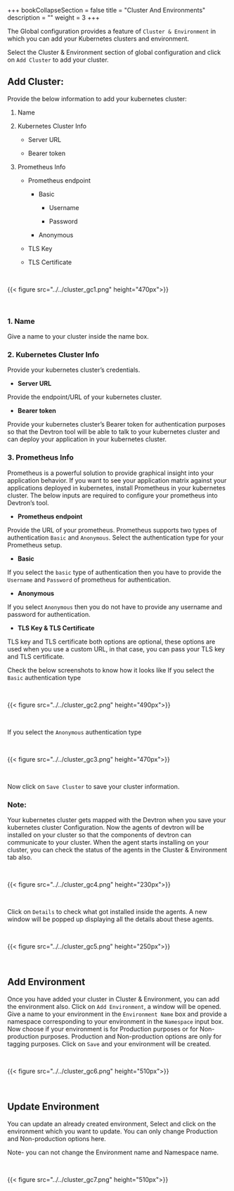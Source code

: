 +++
bookCollapseSection = false
title = "Cluster And Environments"
description = ""
weight = 3
+++

The Global configuration provides a feature of `Cluster & Environment` in which you can add your Kubernetes clusters and environment.

Select the Cluster & Environment section of global configuration and click on `Add Cluster` to add your cluster.

  

## Add Cluster:

Provide the below information to add your kubernetes cluster:

1.  Name
    
2.  Kubernetes Cluster Info
    

    -   Server URL
    
    -   Bearer token
    

3.  Prometheus Info
    

    -   Prometheus endpoint
    

        -   Basic
    

             -   Username
    
             -   Password
    

         -   Anonymous
    

    -   TLS Key
    
    -   TLS Certificate

&nbsp;&nbsp;

{{< figure src="../../cluster_gc1.png" height="470px">}}

&nbsp;&nbsp;

### 1. Name

Give a name to your cluster inside the name box.

  

### 2. Kubernetes Cluster Info

Provide your kubernetes cluster’s credentials.

  

-   **Server URL**
    

Provide the endpoint/URL of your kubernetes cluster.

-   **Bearer token**
    

Provide your kubernetes cluster’s Bearer token for authentication purposes so that the Devtron tool will be able to talk to your kubernetes cluster and can deploy your application in your kubernetes cluster.

  

### 3. Prometheus Info

Prometheus is a powerful solution to provide graphical insight into your application behavior. If you want to see your application matrix against your applications deployed in kubernetes, install Prometheus in your kubernetes cluster. The below inputs are required to configure your prometheus into Devtron’s tool.

-   **Prometheus endpoint**
    

Provide the URL of your prometheus. Prometheus supports two types of authentication `Basic` and `Anonymous`. Select the authentication type for your Prometheus setup.

  

-   **Basic**
    

If you select the `basic` type of authentication then you have to provide the `Username` and `Password` of prometheus for authentication.

  

-   **Anonymous**
    

If you select `Anonymous` then you do not have to provide any username and password for authentication.

  

-   **TLS Key & TLS Certificate**
    

TLS key and TLS certificate both options are optional, these options are used when you use a custom URL, in that case, you can pass your TLS key and TLS certificate.

  

Check the below screenshots to know how it looks like If you select the `Basic` authentication type

&nbsp;&nbsp;

{{< figure src="../../cluster_gc2.png" height="490px">}}

&nbsp;&nbsp;

If you select the `Anonymous` authentication type

&nbsp;&nbsp;

{{< figure src="../../cluster_gc3.png" height="470px">}}

&nbsp;&nbsp;

Now click on `Save Cluster` to save your cluster information.

  

### Note:

Your kubernetes cluster gets mapped with the Devtron when you save your kubernetes cluster Configuration. Now the agents of devtron will be installed on your cluster so that the components of devtron can communicate to your cluster. When the agent starts installing on your cluster, you can check the status of the agents in the Cluster & Environment tab also.

&nbsp;&nbsp;

{{< figure src="../../cluster_gc4.png" height="230px">}}

&nbsp;&nbsp;

Click on `Details` to check what got installed inside the agents. A new window will be popped up displaying all the details about these agents.

&nbsp;&nbsp;

{{< figure src="../../cluster_gc5.png" height="250px">}}

&nbsp;&nbsp;

## Add Environment

  

Once you have added your cluster in Cluster & Environment, you can add the environment also. Click on `Add Environment`, a window will be opened. Give a name to your environment in the `Environment Name` box and provide a namespace corresponding to your environment in the `Namespace` input box. Now choose if your environment is for Production purposes or for Non-production purposes. Production and Non-production options are only for tagging purposes. Click on `Save` and your environment will be created.

&nbsp;&nbsp;

{{< figure src="../../cluster_gc6.png" height="510px">}}

&nbsp;&nbsp;

## Update Environment

  

You can update an already created environment, Select and click on the environment which you want to update. You can only change Production and Non-production options here.

Note- you can not change the Environment name and Namespace name.

&nbsp;&nbsp;

{{< figure src="../../cluster_gc7.png" height="510px">}}

&nbsp;&nbsp;
